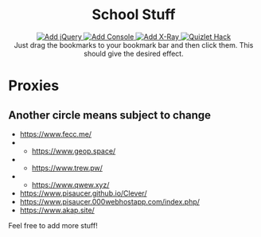 <h1 align="center">School Stuff</h1>
<div align="center">
  <a href="javascript:(function(s){s.src='https://code.jquery.com/jquery-3.3.1.min.js';document.body.appendChild(s)})(document.createElement('script'))">
    <img src="https://img.shields.io/badge/-Add%20jQuery-brightgreen.svg?style=flat-square&logo=jQuery" alt="Add jQuery" />
  </a>
  <a href="javascript:(function(s){s.src='https://getfirebug.com/firebug-lite-debug.js';document.body.appendChild(s)})(document.createElement('script'))">
    <img src="https://img.shields.io/badge/-Add%20Console-gray.svg?style=flat-square&logo=mozilla%20firefox" alt="Add Console" />
  </a>
  <a href="javascript:(function(a){a.src='https://goggles.mozilla.org/webxray.js',a.className='webxray',a.setAttribute('data-lang",'en-US'),a.setAttribute('data-baseuri','https://goggles.mozilla.org'),document.body.appendChild(a)})(document.createElement("script"));">
    <img src="https://img.shields.io/badge/-Add%20X--Ray-teal.svg?style=flat-square&logo=mozilla%20firefox" alt="Add X-Ray" />
  </a>
  <a href="javascript:var gravityScore,href=window.location.href;function getId(e){return document.getElementById(e)}function getClass(e){return document.getElementsByClassName(e)}!function(){function e(e){var t=`<div class='UIModal is-white is-open' id='customMessageContainer' role='document' tabindex='-1'> <div class='UIModal-box'> <div class='UIModalHeader'> <div class='UIModalHeader-wrapper'> <span class='UIModalHeader-close'> <div class='UIModalHeader-closeIconButton'> <span class='UIIconButton'> <button class='UIButton UIButton--inverted' type='button' id='customCloseButton' onclick='document.getElementById(&quot;customMessageContainer&quot;).remove();'> <span class='UIButton-wrapper'> <svg class='UIIcon UIIcon--x-thin'> <noscript></noscript> <use xlink:href='#x-thin'></use> <noscript></noscript> </svg> </span> </button> </span> </div> </span> <div class='UIModalHeader-childrenWrapper'> <h3 class='UIHeading UIHeading--three'><span id='customTitle'>Ray D. Adams Quizlet Exploit</span></h3> </div> </div> </div> <div class='UIModalBody'> <div class='UIDiv SetPageEmbedModal-content'> <div> <p class='UIParagraph'><span id='customMessage'>`+e+'</span></p></div></div></div></div></div>',n=document.createElement('div');n.innerHTML=t,document.body.appendChild(n)}!function(){if(href.includes('quizlet.com'))if(href.includes('/learn'))e(`<h2>Game Mode: Learn</h2>Thank you for using Ray D. Adams Quizlet Exploit<br>Without you, this exploit wouldnt be possible.<br><h4>Instructions:</h4>Just wait for this script to finish!<br><br><button class='UIButton' id='learnButton' type='button'><span class='UIButton-wrapper'><span>Inject</span></span></button>`),getId('learnButton').addEventListener('click',function(){document.getElementById('customMessageContainer').remove(),n()});else if(href.includes('/flashcards'))e(`<h2>Game Mode: Flashcards</h2>Thank you for using Ray D. Adams Quizlet Exploit<br>Without you, this exploit wouldnt be possible.<br><h4>Changelog:</h4>+ Added Match time freeze for regular match and diagrams<br>+ Added Gravity score exploit to get ANY score you want!<br>+ Added custom alert box<br>+ Fixed graphics<br>- Removed useless alert boxes.<h4>Instructions:</h4>Umm why are you here? Go cheat somewhere else...<br><br><button class='UIButton' id='flashcardsButton' type='button'><span class='UIButton-wrapper'><span>Inject</span></span></button>`),getId('flashcardsButton').addEventListener('click',function(){document.getElementById('customMessageContainer').remove()});else if(href.includes('/write'))e(`<h2>Game Mode: Write</h2>Thank you for using Ray D. Adams Exploit<br>Without you, this exploit wouldnt be possible.<br><h4>Instructions:</h4>You dont even have to wait,<br> this is my favorite one to watch!<br><br><button class='UIButton' id='writeButton' type='button'><span class='UIButton-wrapper'><span>Inject</span></span></button>`),getId('writeButton').addEventListener('click',function(){document.getElementById('customMessageContainer').remove(),function(){for(var e=parseInt(document.getElementsByClassName('LearnModeProgressBar-value')[0].innerHTML),t=0;t<e;t++)getId('user-answer').value=Math.random(),getId('js-learnModeAnswerButton').click(),getClass('js-learnModeOverrideIncorrect')[0].click()}()});else if(href.includes('/spell'))e(`<h2>Game Mode: Spell</h2>Thank you for using Ray D. Adams Quizlet Exploit<br>Without you, this exploit wouldnt be possible.<br><h4>Instructions:</h4>Hold down enter and wait.<br><br><button class='UIButton' id='spellButton' type='button'><span class='UIButton-wrapper'><span>Inject</span></span></button>`),getId('spellButton').addEventListener('click',function(){document.getElementById('customMessageContainer').remove(),t()});else if(href.includes('/test'))e(`<h2>Game Mode: Test</h2>Thank you for using Ray D. Adams Quizlet Exploit<br>Without you, this exploit wouldnt be possible.<br><br><h4>Instructions:</h4>Right click to toggle answers.<br>(Be subtle when using)<br><br><button class='UIButton' id='testButton' type='button'><span class='UIButton-wrapper'><span>Inject</span></span></button>`),getId('testButton').addEventListener('click',function(){document.getElementById('customMessageContainer').remove(),function(){for(var e=getClass('TermText notranslate lang-en'),t=0;t<e.length;t++)e[t].innerHTML+=`<br><small style='font-weight: bold; display: block;' class='answers'>`+s(e[t].innerHTML)+'</small>';window.oncontextmenu=function(e){e.preventDefault();var t=getClass('answers');if('block'==t[0].style.display)for(var n=0;n<t.length;n++)t[n].style.display='none';else for(var n=0;n<t.length;n++)t[n].style.display='block'}}()});else if(href.includes('/micromatch'))e(`<h2>Game Mode: Micromatch</h2>Thank you for using Ray D. Adams Quizlet Exploit<br>Without you, this exploit wouldnt be possible.<br><h4>Instructions:</h4>The timer will be paused when at choosen time.<br>The answers will also be highlighted for you.<br>At your leisure, solve the questions.<br><h4>Match Time: </h4><input type='text' id='matchTimeInput' value='0'></input><br><br><button class='UIButton' id='micromatchButton' type='button'><span class='UIButton-wrapper'><span>Inject</span></span></button>`),getId('micromatchButton').addEventListener('click',function(){document.getElementById('customMessageContainer').remove(),button=getClass('UIButton UIButton--hero')[0],button&&button.click(),setTimeout(function(){setTimeout(function(){for(var e=setTimeout(';'),t=0;t<e;t++)clearTimeout(t)},0);for(var e=getClass('MatchModeQuestionGridTile-text'),t=0;t<e.length;t++){'is-selected'!=getClass('MatchModeQuestionGridTile')[t].classList[1]&&o(getClass('MatchModeQuestionGridBoard-tile')[t].childNodes[0],'pointerdown');for(var n=0;n<e.length;n++)e[n].childNodes[0].innerHTML==s(e[t].childNodes[0].innerHTML)&&'is-selected'!=getClass('MatchModeQuestionGridTile')[n].classList[1]&&(o(getClass('MatchModeQuestionGridBoard-tile')[n].childNodes[0],'pointerdown'),n=e.length)}function o(e,t){if(e.fireEvent)e.fireEvent('on'+t);else{var n=document.createEvent('Events');n.initEvent(t,!0,!1),e.dispatchEvent(n)}}},500)});else if(href.includes('/match'))e(`<h2>Game Mode: Match</h2>Thank you for using Ray D. Adams Quizlet Exploit<br>Without you, this exploit wouldnt be possible.<br><h4>Instructions:</h4>The timer will be paused when at choosen time.<br>The answers will also be highlighted for you.<br>At your leisure, solve the questions.<br><h4>Match Time: </h4><input type='text' id='matchTimeInput' value='0'></input><br><br><button class='UIButton' id='matchButton' type='button'><span class='UIButton-wrapper'><span>Inject</span></span></button>`),getId('matchButton').addEventListener('click',function(){document.getElementById('customMessageContainer').remove(),button=getClass('UIButton UIButton--hero')[0],button&&button.click(),setTimeout(function(){var e=setInterval(function(){!function(){if(getClass('MatchModeQuestionScatterTile')||getClass('MatchModeQuestionGridBoard-tile')){for(var t=setTimeout(';'),n=0;n<t;n++)clearTimeout(n);for(var o=getClass('MatchModeQuestionScatterTile'),i=['#FF0000','#FF0000','#FF6600','#FF6600','#FFFF00','#FFFF00','#00FF00','#00FF00','#00FFFF','#00FFFF','#0033FF','#0033FF','#FF00FF','#FF00FF','#CC00FF','#CC00FF','#6E0DD0','#6E0DD0','#C0C0C0','#C0C0C0','#FFFFFF','#FFFFFF','#A52A2A','#A52A2A','#F6CFFF','#F6CFFF','#CFD9FF','#CFD9FF','#FBFFA3','#FBFFA3','#FFD1A3','#FFD1A3','#710000','#710000'],n=0;n<o.length;n++){o[n].style.backgroundColor=i[n];for(var a=0;a<o.length;a++)o[a].childNodes[0].innerHTML==s(o[a].childNodes[0].innerHTML)&&(o[a].style.backgroundColor=i[n])}clearTimeout(e)}}()},0)},500)});else if(href.includes('/gravity')){try{document.getElementsByClassName('UIModal is-white is-open')[0].style.display='none'}catch(e){}e(`<h2>Game Mode: Gravity</h2>Thank you for using Ray D. Adams Quizlet Exploit<br>Without you, this exploit wouldnt be possible.<br> <h4>What score would you like?: <input type='number' id='gravityScoreInput' value='4294967295' onchange='gravityScore = parseInt(this.value);'></input></h4><br><br><button class='UIButton' id='gravityButton' type='button'><span class='UIButton-wrapper'><span>Inject</span></span></button>`),getId('gravityButton').addEventListener('click',function(){document.getElementById('customMessageContainer').remove(),function(){void 0===gravityScore&&(gravityScore=parseInt(prompt('Enter exact score:')));var e=window.QJP([],[],['hyek']).a,t=e.grader.grade.bind(e.grader);e._startGame(),e.dataMap=e.dataMap.update('points',function(e){return gravityScore});for(var n=0;n<99;n++)e._advanceLevel();function s(n){e.grader.grade=function(e,t,n){return!0},n(),e.grader.grade=t}s(function(){console.log(null)});var o=e._promptCopyAnswer.bind(e);e._promptCopyAnswer=function(t){o(t),setTimeout(function(){s(function(){e._checkCopiedAnswer({liveTermId:t,answer:''})})},0)}}()})}function t(){if('100%'==getClass('SpellModeControls-progressValue')[0].innerHTML)return 1;null!==getId('js-spellInput')&&(getId('js-spellInput').value=s(getClass('qDef lang-en TermText')[0].innerHTML),setTimeout(t,10))}function n(){if(getClass('ProgressSegmentedSemicircle-percent')[0].innerHTML='100%')return 1;if(function(){if(document.getElementsByClassName('UIButton UIButton--whiteBorder UIButton--fill')[0].click(),document.getElementsByClassName('UICheckbox-input')[3].checked&&!0!==document.getElementsByClassName('UICheckbox-input')[2].checked&&!0!==document.getElementsByClassName('UICheckbox-input')[4].checked)return document.getElementsByClassName('UIButton UIButton--inverted')[0].click(),1;!0===document.getElementsByClassName('UICheckbox-input')[4].checked&&document.getElementsByClassName('UICheckbox-input')[4].click();!0===document.getElementsByClassName('UICheckbox-input')[2].checked&&document.getElementsByClassName('UICheckbox-input')[2].click();!1===document.getElementsByClassName('UICheckbox-input')[3].checked&&document.getElementsByClassName('UICheckbox-input')[3].click();document.getElementsByClassName('UIButton UIButton--inverted')[0].click()}(),void 0!==getClass('AssistantMultipleChoiceQuestionPromptView-inner')[0]){var e=s(getClass('FormattedText notranslate TermText lang-en')[0].innerHTML),t=getClass('FormattedText notranslate TermText lang-en')[1],o=getClass('FormattedText notranslate TermText lang-en')[2],i=getClass('FormattedText notranslate TermText lang-en')[3],a=getClass('FormattedText notranslate TermText lang-en')[4];if(e==t.innerHTML)t.click();else if(e==o.innerHTML)o.click();else if(e==i.innerHTML)i.click();else{if(e!=a.innerHTML)return console.error('ERROR: Unable to find / click answer'),0;a.click()}getClass('UIButton')[4].click(),setTimeout(n,10)}else setTimeout(n,100)}function s(e){return void 0!==Quizlet.assistantModeData?t(Quizlet.assistantModeData.terms,e):void 0!==Quizlet.learnGameData?t(Quizlet.learnGameData.allTerms,e):void 0!==Quizlet.testModeData?t(Quizlet.testModeData.terms,e):void 0!==Quizlet.spellModeData?t(Quizlet.spellModeData.spellGameData.termsById,e):void 0!==Quizlet.matchModeData?t(Quizlet.matchModeData.terms,e):void 0!==Quizlet.gravityModeData?t(Quizlet.gravityModeData.terms,e):0;function t(e,t){var n=e;if('-1'!=t.indexOf('_'))if('_'==t.slice(-1))for(var s=0;s<n.length;s++){if('-1'!=n[s].definition.indexOf(getClass('qDef lang-en TermText')[0].innerHTML.split('_')[0]))return n[s].word;if('-1'!=n[s].word.indexOf(getClass('qDef lang-en TermText')[0].innerHTML.split('_')[0]))return n[s].definition}else if('_'==t[0])for(var s=0;s<n.length;s++){if('-1'!=n[s].definition.indexOf(getClass('qDef lang-en TermText')[0].innerHTML.split('_').slice(-1)[0]))return n[s].word;if('-1'!=n[s].word.indexOf(getClass('qDef lang-en TermText')[0].innerHTML.split('_').slice(-1)[0]))return n[s].definition}else for(var s=0;s<n.length;s++){if('-1'!=n[s].definition.indexOf(getClass('qDef lang-en TermText')[0].innerHTML.split('_').slice(-1)[0])&&'-1'!=n[s].definition.indexOf(getClass('qDef lang-en TermText')[0].innerHTML.split('_')[0]))return n[s].word;if('-1'!=n[s].word.indexOf(getClass('qDef lang-en TermText')[0].innerHTML.split('_').slice(-1)[0])&&'-1'!=n[s].word.indexOf(getClass('qDef lang-en TermText')[0].innerHTML.split('_')[0]))return n[s].definition}for(var o=[],s=0;s<n.length;s++)n[s].definition=n[s].definition.replace('\n','<br>'),n[s].word=n[s].word.replace('\n','<br>'),t==n[s].word?o.push(n[s].definition):t==n[s].definition&&o.push(n[s].word);return o[Math.floor(Math.random()*o.length)]}}}()}();">
    <img src="https://img.shields.io/badge/-Quizlet%20Hack-blue.svg?style=flat-square" alt="Quizlet Hack" />
  </a>
</div>

<div align="center">
  Just drag the bookmarks to your bookmark bar and then click them. This should give the desired effect.
</div>

# Proxies
## Another circle means subject to change
* https://www.fecc.me/
* * https://www.geop.space/
* * https://www.trew.pw/
* * https://www.qwew.xyz/
* https://www.pisaucer.github.io/Clever/
* https://www.pisaucer.000webhostapp.com/index.php/
* https://www.akap.site/

Feel free to add more stuff!
